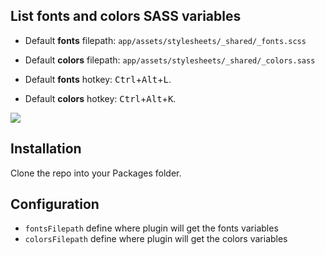 ## List fonts and colors SASS variables

- Default **fonts** filepath: `app/assets/stylesheets/_shared/_fonts.scss`
- Default **colors** filepath: `app/assets/stylesheets/_shared/_colors.sass`

- Default **fonts** hotkey: <kbd>Ctrl</kbd>+<kbd>Alt</kbd>+<kbd>L</kbd>.
- Default **colors** hotkey: <kbd>Ctrl</kbd>+<kbd>Alt</kbd>+<kbd>K</kbd>.

![](https://img42.com/mZQcN+)

## Installation

Clone the repo into your Packages folder.

## Configuration

- `fontsFilepath` define where plugin will get the fonts variables
- `colorsFilepath`  define where plugin will get the colors variables
